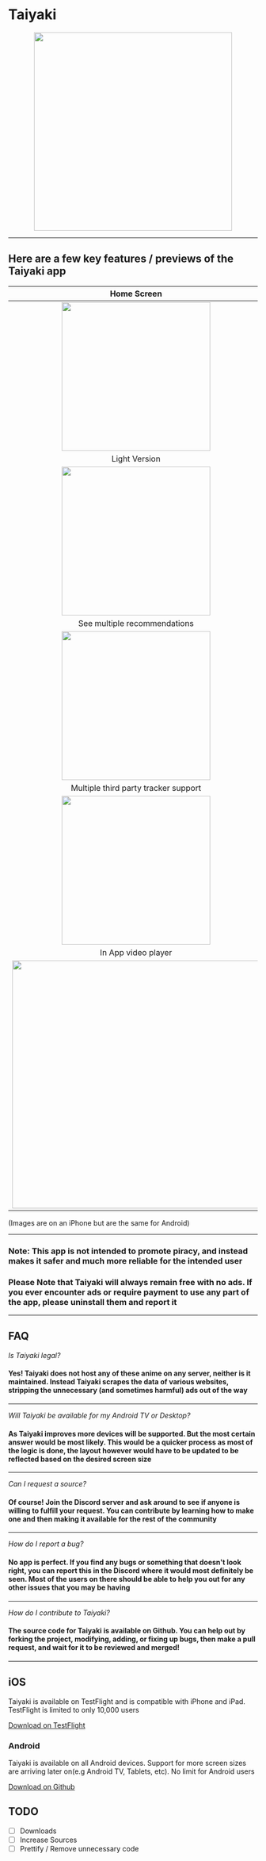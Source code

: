 
# Taiyaki

<p align="center">
<img src="ExtAssets/img/banner.svg" height="400">
</p>

---

## Here are a few key features / previews of the Taiyaki app


|                           Home Screen                           |     Dark Version           |
| :---------------------------------------------------------------: | :-------------------------------------------------: |
| <img src="ExtAssets/img/detail9.png" width="300">          |  <img src="ExtAssets/img/detail4.png" width="300">|
|       Light Version                                      |      Queue Player support to binge all your anime in one sitting             |
|<img src="ExtAssets/img/detail3.png" width="300">           |  <img src="ExtAssets/img/detail6.png" width="300">|
|       See multiple recommendations                        |     Spoiler-free support to prevent accidental reveals |
|<img src="ExtAssets/img/detail10.png" width="300">           |  <img src="ExtAssets/img/detail5.png" width="300">  |
|       Multiple third party tracker support                                           |     Update all your data in one place  |
|<img src="ExtAssets/img/detail7.png" width="300">           |  <img src="ExtAssets/img/detail8.png" width="300"> |
|       In App video player                                       |     In App video player + Up Next                   |
|<img src="ExtAssets/img/detail1.png"  width="500">          | <img src="ExtAssets/img/detail2.png" width="500">|

(Images are on an iPhone but are the same for Android)

---

### Note: This app is not intended to promote piracy, and instead makes it safer and much more reliable for the intended user

### Please Note that Taiyaki will always remain free with no ads. If you ever encounter ads or require payment to use any part of the app, please uninstall them and report it

---

## FAQ

_Is Taiyaki legal?_

#### Yes! Taiyaki does not host any of these anime on any server, neither is it maintained. Instead Taiyaki scrapes the data of various websites, stripping the unnecessary (and sometimes harmful) ads out of the way

---

_Will Taiyaki be available for my Android TV or Desktop?_

#### As Taiyaki improves more devices will be supported. But the most certain answer would be most likely. This would be a quicker process as most of the logic is done, the layout however would have to be updated to be reflected based on the desired screen size

---

_Can I request a source?_

#### Of course! Join the Discord server and ask around to see if anyone is willing to fulfill your request. You can contribute by learning how to make one and then making it available for the rest of the community

---

_How do I report a bug?_

#### No app is perfect. If you find any bugs or something that doesn't look right, you can report this in the Discord where it would most definitely be seen. Most of the users on there should be able to help you out for any other issues that you may be having

---

_How do I contribute to Taiyaki?_

#### The source code for Taiyaki is available on Github. You can help out by forking the project, modifying, adding, or fixing up bugs, then make a pull request, and wait for it to be reviewed and merged!

---

## iOS

Taiyaki is available on TestFlight and is compatible with iPhone and iPad. TestFlight is limited to only 10,000 users

[Download on TestFlight](https://testflight.apple.com/join/MLL0nUqr "Download on TestFlight")

### Android

Taiyaki is available on all Android devices. Support for more screen sizes are arriving later on(e.g Android TV, Tablets, etc). No limit for Android users

[Download on Github](https://github.com/Michael24884/TaiYaKiAnime/releases "Download through Github")

## TODO

- [ ] Downloads
- [ ] Increase Sources
- [ ] Prettify / Remove unnecessary code
